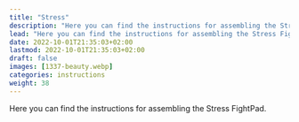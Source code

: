 ```yaml
---
title: "Stress"
description: "Here you can find the instructions for assembling the Stress FightPad."
lead: "Here you can find the instructions for assembling the Stress FightPad."
date: 2022-10-01T21:35:03+02:00
lastmod: 2022-10-01T21:35:03+02:00
draft: false
images: [1337-beauty.webp]
categories: instructions
weight: 38
---
```


Here you can find the instructions for assembling the Stress FightPad.